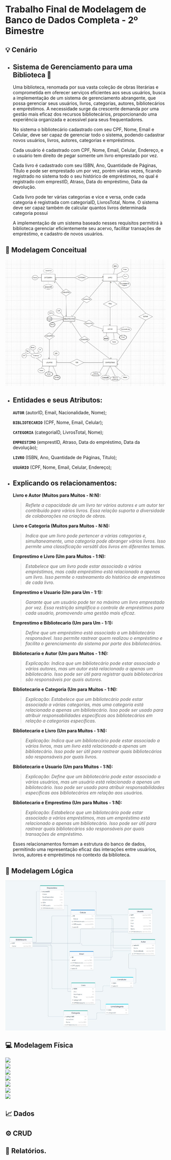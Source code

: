 # Trabalho Final de Modelagem de Banco de Dados Completa - 2º Bimestre 


## 💡 Cenário 
* ## Sistema de Gerenciamento para uma Biblioteca 📖
    Uma biblioteca, renomada por sua vasta coleção de obras literárias e comprometida em oferecer serviços eficientes aos seus usuários, busca a implementação de um sistema de 
    gerenciamento abrangente, que possa gerenciar seus usuários, livros, categorias, autores, bibliotecários e empréstimos. A necessidade surge da crescente demanda por uma gestão mais 
    eficaz dos recursos bibliotecários, proporcionando uma experiência organizada e acessível para seus frequentadores. 
  
    No sistema o bibliotecário cadastrado com seu CPF, Nome, Email e Celular, deve ser capaz de gerenciar todo o sistema, podendo cadastrar novos usuários, livros, autores, categorias e 
    empréstimos. 
  
    Cada usuário é cadastrado com CPF, Nome, Email, Celular, Endereço, e o usuário tem direito de pegar somente um livro emprestado por vez. 
  
    Cada livro é cadastrado com seu ISBN, Ano, Quantidade de Páginas, Título e pode ser emprestado um por vez, porém várias vezes, ficando registrado no sistema todo o seu histórico de 
    empréstimos, no qual é registrado com emprestID, Atraso, Data do empréstimo, Data da devolução. 
  
    Cada livro pode ter várias categorias e vice e versa, onde cada categoria é registrada com categoriaID, LivrosTotal, Nome. O sistema deve ser capaz também de calcular quantos livros 
    determinada categoria possui
  
    A implementação de um sistema baseado nesses requisitos permitirá à biblioteca gerenciar eficientemente seu acervo, facilitar transações de empréstimo, e cadastro de novos usuários. 


## 💭 Modelagem Conceitual
   <img src="Modelo Conceitual.jpeg"><br />
* ## Entidades e seus Atributos:
  **`AUTOR`** (autorID, Email, Nacionalidade, Nome); 

  **`BIBLIOTECARIO`** (CPF, Nome, Email, Celular); 

  **`CATEGORIA`** (categoriaID, LivrosTotal, Nome); 

  **`EMPRESTIMO`** (emprestID, Atraso, Data do empréstimo, Data da devolução); 

  **`LIVRO`** (ISBN, Ano, Quantidade de Páginas, Título); 

  **`USUÁRIO`** (CPF, Nome, Email, Celular, Endereço);<br />

* ## Explicando os relacionamentos:
  **Livro e Autor (Muitos para Muitos - N:N):**
  > *Reflete a capacidade de um livro ter vários autores e um autor ter contribuído para vários livros. Essa relação suporta a diversidade de colaborações na criação de obras.*
  
  **Livro e Categoria (Muitos para Muitos - N:N):**
  > *Indica que um livro pode pertencer a várias categorias e, simultaneamente, uma categoria pode abranger vários livros. Isso permite uma classificação versátil dos livros 
    em diferentes temas.*
  
  **Emprestimo e Livro (Um para Muitos - 1:N):**
  > *Estabelece que um livro pode estar associado a vários empréstimos, mas cada empréstimo está relacionado a apenas um livro. Isso permite o rastreamento do histórico de 
  empréstimos de cada livro.*
  
  **Emprestimo e Usuario (Um para Um - 1:1):**
  > *Garante que um usuário pode ter no máximo um livro emprestado por vez. Essa restrição simplifica o controle de empréstimos para cada usuário, promovendo uma gestão mais 
  eficaz.*
  
  **Emprestimo e Bibliotecario (Um para Um - 1:1):**
  > *Define que um empréstimo está associado a um bibliotecário responsável. Isso permite rastrear quem realizou o empréstimo e facilita o gerenciamento do sistema por parte 
    dos bibliotecários.*

  **Bibliotecario e Autor (Um para Muitos - 1:N):**
  
  > *Explicação: Indica que um bibliotecário pode estar associado a vários autores, mas um autor está relacionado a apenas 
    um bibliotecário. Isso pode ser útil para registrar quais bibliotecários são responsáveis por quais autores.*

  **Bibliotecario e Categoria (Um para Muitos - 1:N):**

  > *Explicação: Estabelece que um bibliotecário pode estar associado a várias categorias, mas uma categoria está 
     relacionada a apenas um bibliotecário. Isso pode ser usado para atribuir responsabilidades específicas aos 
     bibliotecários em relação a categorias específicas.*
  
  **Bibliotecario e Livro (Um para Muitos - 1:N):**

  > *Explicação: Indica que um bibliotecário pode estar associado a vários livros, mas um livro está relacionado a apenas 
     um bibliotecário. Isso pode ser útil para rastrear quais bibliotecários são responsáveis por quais livros.*

  **Bibliotecario e Usuario (Um para Muitos - 1:N):**

  > *Explicação: Define que um bibliotecário pode estar associado a vários usuários, mas um usuário está relacionado a 
     apenas um bibliotecário. Isso pode ser usado para atribuir responsabilidades específicas aos bibliotecários em relação 
     aos usuários.*

   **Bibliotecario e Emprestimo (Um para Muitos - 1:N):**

  > *Explicação: Estabelece que um bibliotecário pode estar associado a vários empréstimos, mas um empréstimo está 
     relacionado a apenas um bibliotecário. Isso pode ser útil para rastrear quais bibliotecários são responsáveis por 
     quais transações de empréstimo.*


  Esses relacionamentos formam a estrutura do banco de dados, permitindo uma representação eficaz das interações entre usuários, livros, autores e empréstimos no contexto da biblioteca.
 
## 🧠 Modelagem Lógica
   <img src="ModeloLogico.jpeg"><br />

## 💻 Modelagem Física
   <img src="ex1.jpeg"><br />
   <img src="ex2.jpeg"><br />
   <img src="ex3.jpeg"><br />
   <img src="ex4.jpeg"><br />
   <img src="ex5.jpeg"><br />
   <img src="ex6.jpeg"><br />
   <img src="ex7.jpeg"><br />
## 📈 Dados
## ⚙️ CRUD
## 📝 Relatórios.
